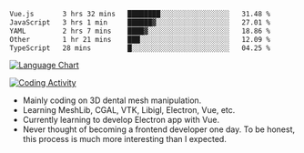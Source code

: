 <!--START_SECTION:waka-->

```txt
Vue.js       3 hrs 32 mins   ████████░░░░░░░░░░░░░░░░░   31.48 %
JavaScript   3 hrs 1 min     ██████▓░░░░░░░░░░░░░░░░░░   27.01 %
YAML         2 hrs 7 mins    ████▓░░░░░░░░░░░░░░░░░░░░   18.86 %
Other        1 hr 21 mins    ███░░░░░░░░░░░░░░░░░░░░░░   12.09 %
TypeScript   28 mins         █░░░░░░░░░░░░░░░░░░░░░░░░   04.25 %
```

<!--END_SECTION:waka-->

<!--START_SECTION:waka_lang_chart_svg-->
[![Language Chart](https://wakatime.com/share/@DYPro_MIKE/13ed6aa1-fa8f-42b5-8fa7-97c58e94375f.svg)](https://wakatime.com)
<!--END_SECTION:waka_lang_chart_svg-->

<!--START_SECTION:waka_coding_activity_svg-->
[![Coding Activity](https://wakatime.com/share/@DYPro_MIKE/2224f81a-edc4-46bb-b59e-25de5147ed15.svg)](https://wakatime.com)
<!--END_SECTION:waka_coding_activity_svg-->

<!--
**0x11111111/0x11111111** is a ✨ _special_ ✨ repository because its `README.md` (this file) appears on your GitHub profile.

Here are some ideas to get you started:

- 🔭 I’m currently working on ...
- 🌱 I’m currently learning ...
- 👯 I’m looking to collaborate on ...
- 🤔 I’m looking for help with ...
- 💬 Ask me about ...
- 📫 How to reach me: ...
- 😄 Pronouns: ...
- ⚡ Fun fact: ...
-->
- Mainly coding on 3D dental mesh manipulation.
- Learning MeshLib, CGAL, VTK, Libigl, Electron, Vue, etc.
- Currently learning to develop Electron app with Vue.
- Never thought of becoming a frontend developer one day. To be honest, this process is much more interesting than I expected.
